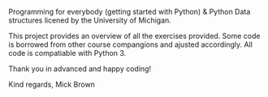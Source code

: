 Programming for everybody (getting started with Python) & Python Data structures licened by the University of Michigan.

This project provides an overview of all the exercises provided.
Some code is borrowed from other course compangions and ajusted accordingly.
All code is compatiable with Python 3.

Thank you in advanced and happy coding!

Kind regards,
Mick Brown
